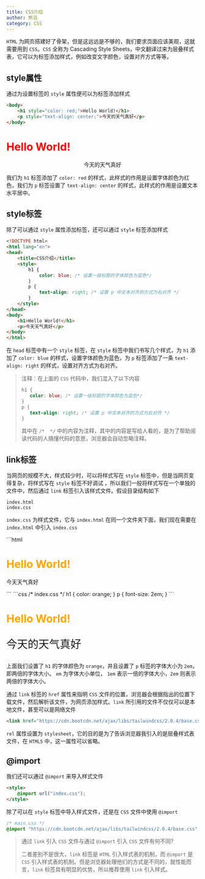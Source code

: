 ```yaml
---
title: CSS介绍
author: 熊滔
category: CSS
---
```




`HTML` 为网页搭建好了骨架，但是这远远是不够的，我们要求页面应该美观，这就需要用到 `CSS`。`CSS` 全称为 Cascading Style Sheets，中文翻译过来为层叠样式表，它可以为标签添加样式，例如改变文字颜色，设置对齐方式等等。

## style属性

通过为设置标签的 `style` 属性便可以为标签添加样式

```html
<body>
    <h1 style="color: red;">Hello World!</h1>
    <p style="text-align: center;">今天的天气真好</p>
</body>
```

<DisplayBox>
<div>
    <h1 style="color: red;">Hello World!</h1>
    <p style="text-align: center;">今天的天气真好</p>
</div>
</DisplayBox>

我们为 `h1` 标签添加了 `color: red` 的样式，此样式的作用是设置字体颜色为红色，我们为 `p` 标签设置了 `text-align: center` 的样式，此样式的作用是设置文本水平居中。

## style标签

除了可以通过 `style` 属性添加标签，还可以通过 `style` 标签添加样式

```html {5-12}
<!DOCTYPE html>
<html lang="en">
<head>
    <title>CSS介绍</title>
    <style>
        h1 {
            color: blue; /* 设置一级标题的字体颜色为蓝色*/
        }
        p {
            text-align: right; /* 设置 p 中文本对齐的方式为右对齐 */
        }
    </style>
</head>
<body>
    <h1>Hello World!</h1>
    <p>今天天气真好</p>
</body>
</html>
```

在 `head` 标签中有一个 `style` 标签，在  `style` 标签中我们书写几个样式，为 `h1` 添加了 `color: blue` 的样式，设置字体颜色为蓝色，为 `p` 标签添加了一条 `text-align: right` 的样式，设置对齐方式为右对齐。

<DisplayBox>
<CSS-Demo-25></CSS-Demo-25>
</DisplayBox>

>注释：在上面的 `CSS` 代码中，我们混入了以下内容
>
>```css
>h1 {
>    color: blue; /* 设置一级标题的字体颜色为蓝色*/
>}
>p {
>    text-align: right; /* 设置 p 中文本对齐的方式为右对齐 */
>}
>```
>
>其中在 `/*  */` 中的内容为注释，其中的内容是写给人看的，是为了帮助阅读代码的人搞懂代码的意思，浏览器会自动忽略注释。

## link标签

当网页的规模不大，样式较少时，可以将样式写在 `style` 标签中，但是当网页变得复杂，将样式写在 `style` 标签不好调试 ，所以我们一般将样式写在一个单独的文件中，然后通过 `link` 标签引入该样式文件。假设目录结构如下

```
index.html
index.css
```

`index.css` 为样式文件，它与 `index.html` 在同一个文件夹下面，我们现在需要在 `index.html` 中引入 `index.css`

<CodeGroup>
<CodeGroupItem title="html" active>
```html
<!-- index.html -->
<!DOCTYPE html>
<html lang="en">
<head>
    <title>link标签</title>
    <link rel="stylesheet" href="./index.css">
</head>
<body>
    <h1>Hello World!</h1>
    <p>今天天气真好</p>
</body>
</html>
```
</CodeGroupItem>

<CodeGroupItem title="css">
```css
/* index.css */
h1 {
    color: orange;
}
p {
    font-size: 2em;
}
```
</CodeGroupItem>
</CodeGroup>

<DisplayBox>
<style scoped>
    h1 {
        color: orange;
    }
    .twice {
        font-size: 2em;
    }
</style>
<div>
    <h1>Hello World!</h1>
    <p class="twice">今天的天气真好</p>
</div>
</DisplayBox>

上面我们设置了 `h1` 的字体颜色为 `orange`，并且设置了 `p` 标签的字体大小为 `2em`，即两倍的字体大小。 `em` 为字体大小单位， `1em` 表示一倍的字体大小，`2em` 则表示两倍的字体大小。

通过 `link` 标签的 `href` 属性来指明 `CSS` 文件的位置，浏览器会根据指出的位置下载文件，然后解析该文件，为网页添加样式。`link` 所引用的文件不仅仅可以是本地文件，甚至可以是网络文件

```html
<link href="https://cdn.bootcdn.net/ajax/libs/tailwindcss/2.0.4/base.css" rel="stylesheet">
```

`rel` 属性设置为 `stylesheet`，它的目的是为了告诉浏览器我引入的是层叠样式表文件，在 `HTML5` 中，这一属性可以省略。

## @import

我们还可以通过 `@import` 来导入样式文件

```html
<style>
    @import url("index.css");
</style>
```

除了可以在 `style` 标签中导入样式文件，还是在 `CSS` 文件中使用 `@import`

```css
/* main.css */
@import "https://cdn.bootcdn.net/ajax/libs/tailwindcss/2.0.4/base.css"
```

> 通过 `link` 引入 `CSS` 文件与通过 `@import` 引入 `CSS` 文件有何不同? 
>
> 二者差别不是很大，`link` 标签是 `HTML` 引入样式表的机制，而 `@import` 是 `CSS` 引入样式表的机制。但是浏览器处理他们的方式是不同的，就性能而言，`link` 标签具有明显的优势，所以推荐使用 `link` 引入样式。



<Disqus />